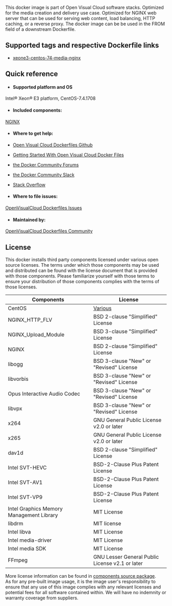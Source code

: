 This docker image is part of Open Visual Cloud software stacks. Optimized for the media creation and delivery use case. Optimized for NGINX web server that can be used for serving web content, load balancing, HTTP caching, or a reverse proxy. The docker image can be be used in the FROM field of a downstream Dockerfile. 

## Supported tags and respective Dockerfile links
 - [xeone3-centos-74-media-nginx](https://github.com/OpenVisualCloud/Dockerfiles/blob/master/XeonE3/centos-7.4/media/nginx/Dockerfile)

## Quick reference
- #### Supported platform and OS
Intel&reg; Xeon&reg; E3 platform, CentOS-7.4.1708

- #### Included components:
[NGINX](https://github.com/OpenVisualCloud/Dockerfiles/blob/master/doc/nginx.md)	


- #### Where to get help:
- [Open Visual Cloud Dockerfiles Github](https://github.com/OpenVisualCloud/Dockerfiles)
- [Getting Started With Open Visual Cloud Docker Files](https://01.org/openvisualcloud/documents/get-started-docker)
- [the Docker Community Forums](https://forums.docker.com)
- [the Docker Community Slack](https://www.docker.com/docker-community)
- [Stack Overflow](https://stackoverflow.com/questions/tagged/docker)

-  #### Where to file issues:
[OpenVisualCloud Dockerfiles Issues](https://github.com/OpenVisualCloud/Dockerfiles/issues)

- #### Maintained by:
[OpenVisualCloud Dockerfiles Community](https://github.com/OpenVisualCloud/Dockerfiles/graphs/contributors)


## License
This docker installs third party components licensed under various open source licenses.  The terms under which those components may be used and distributed can be found with the license document that is provided with those components.  Please familiarize yourself with those terms to ensure your distribution of those components complies with the terms of those licenses.


| Components | License |
| ----- | ----- |
|CentOS| [Various](https://hub.docker.com/_/centos) |
|NGINX_HTTP_FLV|BSD 2-clause "Simplified" License|
|NGINX_Upload_Module|BSD 3-clause "Simplified" License|
|NGINX|BSD 2-clause "Simplified" License|
|libogg|BSD 3-clause "New" or "Revised" License|
|libvorbis|BSD 3-clause "New" or "Revised" License|
|Opus Interactive Audio Codec|BSD 3-clause "New" or "Revised" License|
|libvpx|BSD 3-clause "New" or "Revised" License|
|x264|GNU General Public License v2.0 or later|
|x265|GNU General Public License v2.0 or later|
|dav1d|BSD 2-clause "Simplified" License|
|Intel SVT-HEVC|BSD-2-Clause Plus Patent License|
|Intel SVT-AV1|BSD-2-Clause Plus Patent License|
|Intel SVT-VP9|BSD-2-Clause Plus Patent License|
|Intel Graphics Memory Management Library| MIT License|
|libdrm|MIT license|
|Intel libva| MIT License
|Intel media-driver | MIT License|
|Intel media SDK|MIT License|
|FFmpeg|GNU Lesser General Public License v2.1 or later|


More license information can be found in [components source package](https://github.com/OpenVisualCloud/Dockerfiles-Resources).   
As for any pre-built image usage, it is the image user's responsibility to ensure that any use of this image complies with any relevant licenses and potential fees for all software contained within. We will have no indemnity or warranty coverage from suppliers.

